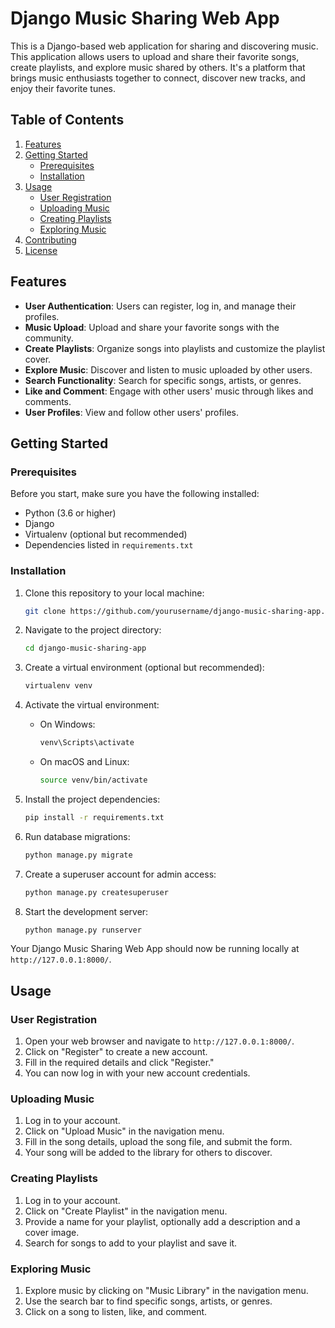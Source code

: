 # Django Music Sharing Web App

This is a Django-based web application for sharing and discovering music. This application allows users to upload and share their favorite songs, create playlists, and explore music shared by others. It's a platform that brings music enthusiasts together to connect, discover new tracks, and enjoy their favorite tunes.

## Table of Contents

1. [Features](#features)
2. [Getting Started](#getting-started)
    - [Prerequisites](#prerequisites)
    - [Installation](#installation)
3. [Usage](#usage)
    - [User Registration](#user-registration)
    - [Uploading Music](#uploading-music)
    - [Creating Playlists](#creating-playlists)
    - [Exploring Music](#exploring-music)
4. [Contributing](#contributing)
5. [License](#license)

## Features

- **User Authentication**: Users can register, log in, and manage their profiles.
- **Music Upload**: Upload and share your favorite songs with the community.
- **Create Playlists**: Organize songs into playlists and customize the playlist cover.
- **Explore Music**: Discover and listen to music uploaded by other users.
- **Search Functionality**: Search for specific songs, artists, or genres.
- **Like and Comment**: Engage with other users' music through likes and comments.
- **User Profiles**: View and follow other users' profiles.

## Getting Started

### Prerequisites

Before you start, make sure you have the following installed:

- Python (3.6 or higher)
- Django
- Virtualenv (optional but recommended)
- Dependencies listed in `requirements.txt`

### Installation

1. Clone this repository to your local machine:

   ```bash
   git clone https://github.com/yourusername/django-music-sharing-app.git
   ```

2. Navigate to the project directory:

   ```bash
   cd django-music-sharing-app
   ```

3. Create a virtual environment (optional but recommended):

   ```bash
   virtualenv venv
   ```

4. Activate the virtual environment:

   - On Windows:

     ```bash
     venv\Scripts\activate
     ```

   - On macOS and Linux:

     ```bash
     source venv/bin/activate
     ```

5. Install the project dependencies:

   ```bash
   pip install -r requirements.txt
   ```

6. Run database migrations:

   ```bash
   python manage.py migrate
   ```

7. Create a superuser account for admin access:

   ```bash
   python manage.py createsuperuser
   ```

8. Start the development server:

   ```bash
   python manage.py runserver
   ```

Your Django Music Sharing Web App should now be running locally at `http://127.0.0.1:8000/`.

## Usage

### User Registration

1. Open your web browser and navigate to `http://127.0.0.1:8000/`.
2. Click on "Register" to create a new account.
3. Fill in the required details and click "Register."
4. You can now log in with your new account credentials.

### Uploading Music

1. Log in to your account.
2. Click on "Upload Music" in the navigation menu.
3. Fill in the song details, upload the song file, and submit the form.
4. Your song will be added to the library for others to discover.

### Creating Playlists

1. Log in to your account.
2. Click on "Create Playlist" in the navigation menu.
3. Provide a name for your playlist, optionally add a description and a cover image.
4. Search for songs to add to your playlist and save it.

### Exploring Music

1. Explore music by clicking on "Music Library" in the navigation menu.
2. Use the search bar to find specific songs, artists, or genres.
3. Click on a song to listen, like, and comment.
